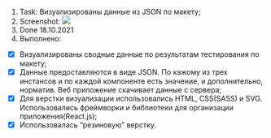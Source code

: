 1. Task: Bизуализированы данные из JSON по макету;
2. Screenshot:  ![](https://i.pinimg.com/564x/8f/3c/7c/8f3c7cd1cd979c972ee5c13dc82f7c0b.jpg)
3. Done 18.10.2021
4. Выполнено:
- [x] Bизуализированы сводные данные по результатам тестирования по макету;
- [x] Данные предоставляются в виде JSON. По кажому из трех инстансов и по каждой компоненте есть значение, и дополнительно, норматив. Веб приложение скачивает данные с сервера;
- [x] Для верстки визуализации использовались HTML, CSS(SASS) и SVG. Использовались фреймворки и библиотеки для организации приложения(React.js);
- [x] Использовалась “резиновую” верстку.